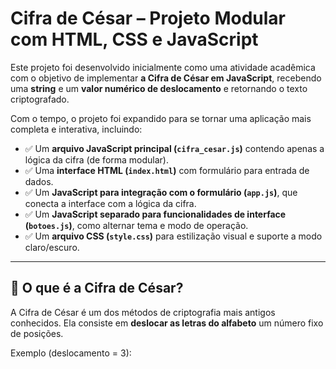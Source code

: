# Cifra de César – Projeto Modular com HTML, CSS e JavaScript

Este projeto foi desenvolvido inicialmente como uma atividade acadêmica com o objetivo de implementar **a Cifra de César em JavaScript**, recebendo uma **string** e um **valor numérico de deslocamento** e retornando o texto criptografado.

Com o tempo, o projeto foi expandido para se tornar uma aplicação mais completa e interativa, incluindo:

- ✅ Um **arquivo JavaScript principal (`cifra_cesar.js`)** contendo apenas a lógica da cifra (de forma modular).
- ✅ Uma **interface HTML (`index.html`)** com formulário para entrada de dados.
- ✅ Um **JavaScript para integração com o formulário (`app.js`)**, que conecta a interface com a lógica da cifra.
- ✅ Um **JavaScript separado para funcionalidades de interface (`botoes.js`)**, como alternar tema e modo de operação.
- ✅ Um **arquivo CSS (`style.css`)** para estilização visual e suporte a modo claro/escuro.

---

## 🧠 O que é a Cifra de César?

A Cifra de César é um dos métodos de criptografia mais antigos conhecidos. Ela consiste em **deslocar as letras do alfabeto** um número fixo de posições.

Exemplo (deslocamento = 3):
